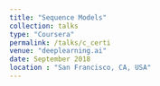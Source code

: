 ```yaml
---
title: "Sequence Models"
collection: talks
type: "Coursera"
permalink: /talks/c_certi
venue: "deeplearning.ai"
date: September 2018
location : "San Francisco, CA, USA"
---
```

